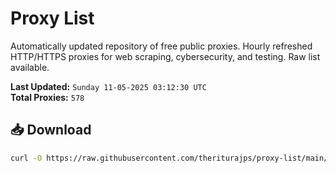 # Proxy List

Automatically updated repository of free public proxies. Hourly refreshed HTTP/HTTPS proxies for web scraping, cybersecurity, and testing. Raw list available.

**Last Updated:** `Sunday 11-05-2025 03:12:30 UTC`  
**Total Proxies:** `578`

## 📥 Download
```bash
curl -O https://raw.githubusercontent.com/theriturajps/proxy-list/main/proxies.txt
